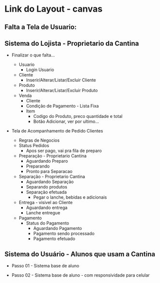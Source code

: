 # Link do Layout - canvas

## Falta a Tela de Usuario:

## Sistema do Lojista - Proprietario da Cantina
* Finalizar o que falta...
    * Usuario
        * Login Usuario
    * Cliente
        * Inserir/Alterar/Listar/Excluir Cliente
    * Produto
        * Inserir/Alterar/Listar/Excluir Produto
    * Venda
        * Cliente
        * Condição de Pagamento - Lista Fixa
        * Item
            * Codigo do Produto, preco quantidade e total
            * Botão Adicionar, ver por ultimo...

* Tela de Acompanhamento de Pedido Clientes
    * Regras de Negocios
    * Status Pedidos  
        * Apos ser pago, vai pra fila de preparo  
    * Preparação - Proprietario Cantina   
        * Aguardando Preparo
        * Preparando
        * Pronto para Separacao
     * Separação - Proprietario Cantina
        * Aguardando Separação
        * Separando produtos
        * Separação efetuada
            * Pegar o lanche, bebidas e adicionais
     * Entrega - visivel ao Cliente
        * Aguardando entrega
        * Lanche entregue
    * Pagamento
        * Status do Pagamento         
            * Aguardando Pagamento
            * Pagamento sendo processado
            * Pagamento efetuado


## Sistema do Usuário - Alunos que usam a Cantina
* Passo 01 - Sistema base de aluno

* Passo 02 - Sistema base de aluno - com responsividade para celular
